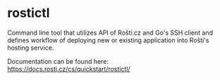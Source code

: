 # rostictl

Command line tool that utilizes API of Roští.cz and Go's SSH client and
defines workflow of deploying new or existing application into Roští's
hosting service.

Documentation can be found here: https://docs.rosti.cz/cs/quickstart/rostictl/
